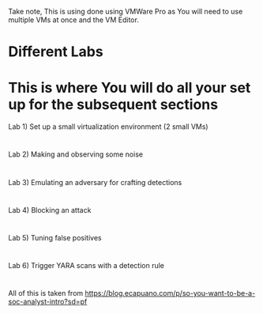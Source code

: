 Take note, This is using done using VMWare Pro as You will need to use multiple VMs at once and the VM Editor.

# Different Labs
# This is where You will do all your set up for the subsequent sections
Lab 1) Set up a small virtualization environment (2 small VMs)
#
Lab 2) Making and observing some noise
#
Lab 3) Emulating an adversary for crafting detections
#
Lab 4) Blocking an attack
#
Lab 5) Tuning false positives
#
Lab 6) Trigger YARA scans with a detection rule
#

All of this is taken from https://blog.ecapuano.com/p/so-you-want-to-be-a-soc-analyst-intro?sd=pf
